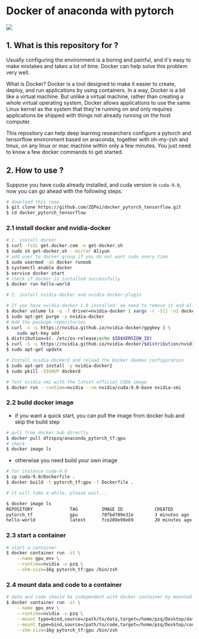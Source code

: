 # Docker of anaconda with pytorch

![](logo.png)

## 1. What is this repository for ?

Usually configuring the environment is a boring and painful, and it's easy to make mistakes and takes a lot of time. Docker can help solve this problem very well.  

What is Docker? Docker is a tool designed to make it easier to create, deploy, and run applications by using containers. In a way, Docker is a bit like a virtual machine. But unlike a virtual machine, rather than creating a whole virtual operating system, Docker allows applications to use the same Linux kernel as the system that they're running on and only requires applications be shipped with things not already running on the host computer. 

This repository can help deep learning researchers configure a pytorch and tensorflow environment based on anaconda, together with oh-my-zsh and tmux, on any linux or mac machine within only a few minutes. You just need to know a few docker commands to get started.


## 2. How to use ?

Suppose you have cuda already installed, and cuda version is `cuda-9.0`, now you can go ahead with the following steps.

```bash
# download this repo
$ git clone https://github.com/ZQPei/docker_pytorch_tensorflow.git
$ cd docker_pytorch_tensorflow
```

### 2.1 install docker and nvidia-docker

```bash
# 1. install docker
$ curl -fsSL get.docker.com -o get-docker.sh
$ sudo sh get-docker.sh --mirror Aliyun
# add user to docker group if you do not want sudo every time
$ sudo usermod -aG docker runoob 
$ systemctl enable docker
$ service docker start
# check if docker is installed successfully
$ docker run hello-world 

# 2. install nvidia-docker and nvidia-docker-plugin

# If you have nvidia-docker 1.0 installed: we need to remove it and all existing GPU containers
$ docker volume ls -q -f driver=nvidia-docker | xargs -r -I{} -n1 docker ps -q -a -f volume={} | xargs -r docker rm -f
$ sudo apt-get purge -y nvidia-docker
# Add the package repositories
$ curl -s -L https://nvidia.github.io/nvidia-docker/gpgkey | \
    sudo apt-key add -
$ distribution=$(. /etc/os-release;echo $ID$VERSION_ID)
$ curl -s -L https://nvidia.github.io/nvidia-docker/$distribution/nvidia-docker.list | sudo tee /etc/apt/sources.list.d/nvidia-docker.list
$ sudo apt-get update

# Install nvidia-docker2 and reload the Docker daemon configuration
$ sudo apt-get install -y nvidia-docker2
$ sudo pkill -SIGHUP dockerd

# Test nvidia-smi with the latest official CUDA image
$ docker run --runtime=nvidia --rm nvidia/cuda:9.0-base nvidia-smi
```


### 2.2 build docker image

- if you want a quick start, you can pull the image from docker hub and skip the build step
```bash
# pull from docker hub directly
$ docker pull dfzspzq/anaconda_pytorch_tf:gpu
# check
$ docker image ls
```

- otherwise you need build your own image
```bash
# for instance cuda-9.0
$ cp cuda-9.0/Dockerfile .
$ docker build -t pytorch_tf:gpu -f Dockerfile .

# it will take a while, please wait...

$ docker image ls
REPOSITORY              TAG         IMAGE ID            CREATED             SIZE
pytorch_tf              gpu         70fbd709e31e        3 minutes ago       9.76GB
hello-world             latest      fce289e99eb9        20 minutes ago      1.84kB

```


### 2.3 start a container

```bash
# start a container
$ docker container run -it \
    --name gpu_env \
    --runtime=nvidia -u pzq \
    --shm-size=16g pytorch_tf:gpu /bin/zsh
```


### 2.4 mount data and code to a container

```bash
# data and code should be independent with docker container by mounted to it.
$ docker container run -it \
    --name gpu_env \
    --runtime=nvidia -u pzq \
    --mount type=bind,source=/path/to/data,target=/home/pzq/Desktop/data \
    --mount type=bind,source=/path/to/code,target=/home/pzq/Desktop/code \
    --shm-size=16g pytorch_tf:gpu /bin/zsh

```
